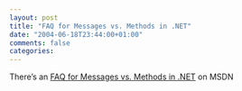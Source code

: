 ```yaml
---
layout: post
title: "FAQ for Messages vs. Methods in .NET"
date: "2004-06-18T23:44:00+01:00"
comments: false
categories: 
---
```


<p>There&#8217;s an <a href="http://msdn.microsoft.com/msdnmag/issues/04/07/XMLFiles/default.aspx">FAQ for Messages vs. Methods in .NET</a> on MSDN</p>


